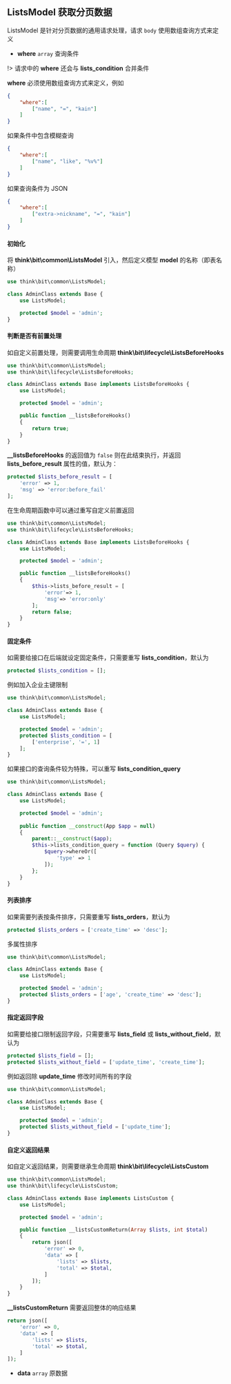 ## ListsModel 获取分页数据

ListsModel 是针对分页数据的通用请求处理，请求 `body` 使用数组查询方式来定义

- **where** `array` 查询条件

!> 请求中的 **where** 还会与 **lists_condition** 合并条件

**where** 必须使用数组查询方式来定义，例如

```json
{
    "where":[
        ["name", "=", "kain"]
    ]
}
```

如果条件中包含模糊查询

```json
{
    "where":[
        ["name", "like", "%v%"]
    ]
}
```

如果查询条件为 JSON 

```json
{
    "where":[
        ["extra->nickname", "=", "kain"]
    ]
}
```

#### 初始化

将 **think\bit\common\ListsModel** 引入，然后定义模型 **model** 的名称（即表名称）

```php
use think\bit\common\ListsModel;

class AdminClass extends Base {
    use ListsModel;

    protected $model = 'admin';
}
```

#### 判断是否有前置处理

如自定义前置处理，则需要调用生命周期 **think\bit\lifecycle\ListsBeforeHooks**

```php
use think\bit\common\ListsModel;
use think\bit\lifecycle\ListsBeforeHooks;

class AdminClass extends Base implements ListsBeforeHooks {
    use ListsModel;

    protected $model = 'admin';

    public function __listsBeforeHooks()
    {
        return true;
    }
}
```

**__listsBeforeHooks** 的返回值为 `false` 则在此结束执行，并返回 **lists_before_result** 属性的值，默认为：

```php
protected $lists_before_result = [
    'error' => 1,
    'msg' => 'error:before_fail'
];
```

在生命周期函数中可以通过重写自定义前置返回

```php
use think\bit\common\ListsModel;
use think\bit\lifecycle\ListsBeforeHooks;

class AdminClass extends Base implements ListsBeforeHooks {
    use ListsModel;

    protected $model = 'admin';

    public function __listsBeforeHooks()
    {
        $this->lists_before_result = [
            'error'=> 1,
            'msg'=> 'error:only'
        ];
        return false;
    }
}
```

#### 固定条件

如需要给接口在后端就设定固定条件，只需要重写 **lists_condition**，默认为

```php
protected $lists_condition = [];
```

例如加入企业主键限制

```php
use think\bit\common\ListsModel;

class AdminClass extends Base {
    use ListsModel;

    protected $model = 'admin';
    protected $lists_condition = [
        ['enterprise', '=', 1]
    ];
}
```

如果接口的查询条件较为特殊，可以重写 **lists_condition_query**

```php
use think\bit\common\ListsModel;

class AdminClass extends Base {
    use ListsModel;

    protected $model = 'admin';
    
    public function __construct(App $app = null)
    {
        parent::__construct($app);
        $this->lists_condition_query = function (Query $query) {
            $query->whereOr([
                'type' => 1
            ]);
        };
    }
}
```

#### 列表排序

如果需要列表按条件排序，只需要重写 **lists_orders**，默认为

```php
protected $lists_orders = ['create_time' => 'desc'];
```

多属性排序

```php
use think\bit\common\ListsModel;

class AdminClass extends Base {
    use ListsModel;

    protected $model = 'admin';
    protected $lists_orders = ['age', 'create_time' => 'desc'];
}
```

#### 指定返回字段

如需要给接口限制返回字段，只需要重写 **lists_field** 或 **lists_without_field**，默认为

```php
protected $lists_field = [];
protected $lists_without_field = ['update_time', 'create_time'];
```

例如返回除 **update_time** 修改时间所有的字段

```php
use think\bit\common\ListsModel;

class AdminClass extends Base {
    use ListsModel;

    protected $model = 'admin';
    protected $lists_without_field = ['update_time'];
}
```

#### 自定义返回结果

如自定义返回结果，则需要继承生命周期 **think\bit\lifecycle\ListsCustom**

```php
use think\bit\common\ListsModel;
use think\bit\lifecycle\ListsCustom;

class AdminClass extends Base implements ListsCustom {
    use ListsModel;

    protected $model = 'admin';

    public function __listsCustomReturn(Array $lists, int $total)
    {
        return json([
            'error' => 0,
            'data' => [
                'lists' => $lists,
                'total' => $total,
            ]
        ]);
    }
}
```

**__listsCustomReturn** 需要返回整体的响应结果

```php
return json([
    'error' => 0,
    'data' => [
        'lists' => $lists,
        'total' => $total,
    ]
]);
```

- **data** `array` 原数据